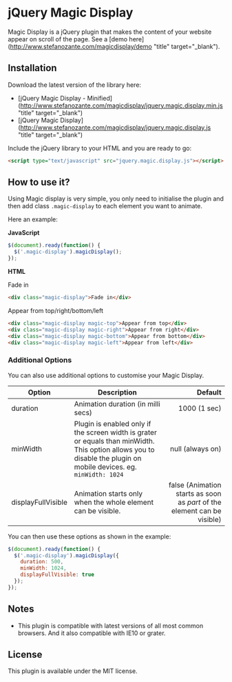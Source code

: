 # jQuery Magic Display
Magic Display is a jQuery plugin that makes the content of your website appear on scroll of the page. See a  [demo here](http://www.stefanozante.com/magicdisplay/demo "title" target="_blank").

## Installation

Download the latest version of the library here:
- [jQuery Magic Display - Minified](http://www.stefanozante.com/magicdisplay/jquery.magic.display.min.js "title" target="_blank")
- [jQuery Magic Display](http://www.stefanozante.com/magicdisplay/jquery.magic.display.js "title" target="_blank")

Include the jQuery library to your HTML and you are ready to go:
```HTML
<script type="text/javascript" src="jquery.magic.display.js"></script>
```

## How to use it?
Using Magic display is very simple, you only need to initialise the plugin and then add class `.magic-display` to each element you want to animate.

Here an example:

**JavaScript**
```JavaScript
$(document).ready(function() {
  $('.magic-display').magicDisplay();
});
```

**HTML**

Fade in
```HTML
<div class="magic-display">Fade in</div>
```

Appear from top/right/bottom/left
```HTML
<div class="magic-display magic-top">Appear from top</div>
<div class="magic-display magic-right">Appear from right</div>
<div class="magic-display magic-bottom">Appear from bottom</div>
<div class="magic-display magic-left">Appear from left</div>
```

### Additional Options

You can also use additional options to customise your Magic Display.

| Option             | Description                     | Default  |
| ------------------ | ------------------------------- | -----:|
| duration           | Animation duration (in milli secs) | 1000 (1 sec) |
| minWidth           | Plugin is enabled only if the screen width is grater or equals than minWidth. This option allows you to disable the plugin on mobile devices. eg. `minWidth: 1024`      |   null (always on) |
| displayFullVisible | Animation starts only when the whole element can be visible.    |    false (Animation starts as soon as *part* of the element can be visible) |

You can then use these options as shown in the example:

```JavaScript
$(document).ready(function() {
  $('.magic-display').magicDisplay({
    duration: 500,
    minWidth: 1024,
    displayFullVisible: true
  });
});
```

## Notes
- This plugin is compatible with latest versions of all most common browsers. And it also compatible with IE10 or grater.

## License
This plugin is available under the MIT license.
